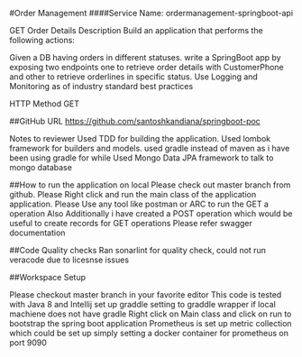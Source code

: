 #Order Management ####Service Name: ordermanagement-springboot-api

GET Order Details
Description
Build an application that performs the following actions:

Given a DB having orders in different statuses. write a SpringBoot app by exposing two endpoints one to retrieve order details with CustomerPhone and other to retrieve orderlines in specific status.
Use Logging and Monitoring as of industry standard best practices

HTTP Method
GET



##GitHub URL https://github.com/santoshkandiana/springboot-poc

Notes to reviewer
Used TDD for building the application. Used lombok framework for builders and models. used gradle instead of maven as i have been using gradle for while Used Mongo Data JPA framework to talk to mongo database

##How to run the application on local Please check out master branch from github. Please Right click and run the main class of the application application. Please Use any tool like postman or ARC to run the GET a operation Also Additionally i have created a POST operation which would be useful to create records for GET  operations Please refer swagger documentation

##Code Quality checks Ran sonarlint for quality check, could not run veracode due to licesnse issues

##Workspace Setup

Please checkout master branch in your favorite editor
This code is tested with Java 8 and Intellij
set up graddle setting to graddle wrapper if local machiene does not have gradle
Right click on Main class and click on run to bootstrap the spring boot application
Prometheus is set up metric collection which could be set up simply setting a docker container for prometheus on port 9090 
